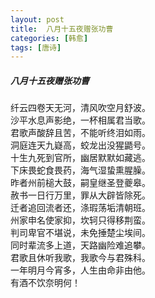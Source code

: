 ```yaml
---
layout: post
title:  八月十五夜赠张功曹
categories: [韩愈]
tags: [唐诗]
---
```


##### 八月十五夜赠张功曹

纤云四卷天无河，清风吹空月舒波。<br>
沙平水息声影绝，一杯相属君当歌。<br>
君歌声酸辞且苦，不能听终泪如雨。<br>
洞庭连天九嶷高，蛟龙出没猩鼯号。<br>
十生九死到官所，幽居默默如藏逃。<br>
下床畏蛇食畏药，海气湿蛰熏腥臊。<br>
昨者州前槌大鼓，嗣皇继圣登夔皋。<br>
赦书一日行万里，罪从大辟皆除死。<br>
迁者追回流者还，涤瑕荡垢清朝班。<br>
州家申名使家抑，坎轲只得移荆蛮。<br>
判司卑官不堪说，未免捶楚尘埃间。<br>
同时辈流多上道，天路幽险难追攀。<br>
君歌且休听我歌，我歌今与君殊科。<br>
一年明月今宵多，人生由命非由他。<br>
有酒不饮奈明何！

































